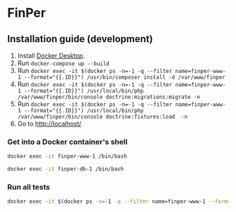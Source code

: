 # FinPer

## Installation guide (development)

1. Install [Docker Desktop](https://www.docker.com/products/docker-desktop).
2. Run `docker-compose up --build`
3. Run `docker exec -it $(docker ps -n=-1 -q --filter name=finper-www-1 --format="{{.ID}}") /usr/bin/composer install -d /var/www/finper`
4. Run `docker exec -it $(docker ps -n=-1 -q --filter name=finper-www-1 --format="{{.ID}}") /usr/local/bin/php /var/www/finper/bin/console doctrine:migrations:migrate -n`
5. Run `docker exec -it $(docker ps -n=-1 -q --filter name=finper-www-1 --format="{{.ID}}") /usr/local/bin/php /var/www/finper/bin/console doctrine:fixtures:load  -n`
6. Go to [http://localhost/](http://localhost/)

### Get into a Docker container's shell

```bash
docker exec -it finper-www-1 /bin/bash
```

```bash
docker exec -it finper-db-1 /bin/bash
```


### Run all tests

```bash
docker exec -it $(docker ps -n=-1 -q --filter name=finper-www-1 --format="{{.ID}}") php bin/phpunit --configuration phpunit.xml.dist --testsuite ci
```